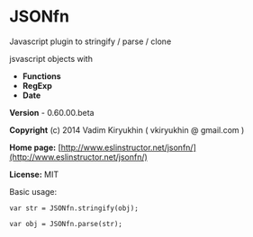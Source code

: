 # JSONfn

Javascript plugin to stringify / parse / clone

jsvascript objects with

  - **Functions** 
  - **RegExp** 
  - **Date**


**Version** - 0.60.00.beta

**Copyright** (c) 2014 Vadim Kiryukhin ( vkiryukhin @ gmail.com )

**Home page:** [http://www.eslinstructor.net/jsonfn/](http://www.eslinstructor.net/jsonfn/) 

**License:** MIT

Basic usage:

    var str = JSONfn.stringify(obj);

    var obj = JSONfn.parse(str);
   
